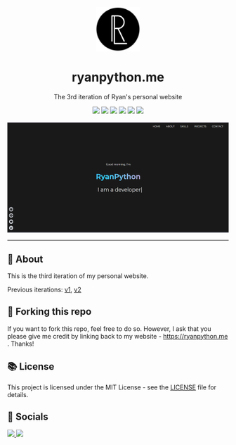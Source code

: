 <div align="center">
    <img src="./public/circle_logo.webp" width="100px">
    <h1>ryanpython.me</h1>
    <p>The 3rd iteration of Ryan's personal website</p>
</div>

<div align="center">
    <a href="https://astro.js.org/" target="_blank"><img src="https://img.shields.io/badge/Astro-0C1222?style=for-the-badge&logo=astro&logoColor=FDFDFE"></a>
    <a href="https://svelte.dev/" target="_blank"><img src="https://img.shields.io/badge/Svelte-4A4A55?style=for-the-badge&logo=svelte&logoColor=FF3E00"></a>
    <a href="https://tailwindcss.com/" target="_blank"><img src="https://img.shields.io/badge/Tailwind_CSS-38B2AC?style=for-the-badge&logo=tailwind-css&logoColor=white" target="_blank"></a>
    <a href="https://www.typescriptlang.org/"><img src="https://img.shields.io/badge/TypeScript-007ACC?style=for-the-badge&logo=typescript&logoColor=white" target="_blank"></a>
    <a href="https://react.dev/" target="_blank"><img src="https://img.shields.io/badge/React-20232A?style=for-the-badge&logo=react&logoColor=61DAFB"></a>
    <a href="https://vercel.com/" target="_blank"><img src="https://img.shields.io/badge/Vercel-000000?style=for-the-badge&logo=vercel&logoColor=white"></a>
</div>

<br>

<div align="center">
    <img src="./src/images/homepage.png" height="250px">
</div>

---

## 📝 About

This is the third iteration of my personal website.

Previous iterations: [v1](https://liyunze-coding.github.io/old-portfolio), [v2](https://liyunze-coding.github.io/old-portfolio-2)

## 🚨 Forking this repo

If you want to fork this repo, feel free to do so. However, I ask that you please give me credit by linking back to my website - https://ryanpython.me . Thanks!

## 📚 License

This project is licensed under the MIT License - see the [LICENSE](./LICENSE) file for details.

<!-- socials -->

## 📱 Socials

<a href="https://www.youtube.com/channel/UC0ZQZ1XZ1Z0ZQZ1X" target="_blank">
<img src="https://img.shields.io/badge/YouTube-FF0000?style=for-the-badge&logo=youtube&logoColor=white">
</a>
<a href="https://www.twitch.tv/ryanpython" target="_blank">
<img src="https://img.shields.io/twitch/status/ryanpython?color=9146FF&label=Twitch&logo=twitch&logoColor=white&style=for-the-badge">
</a>
